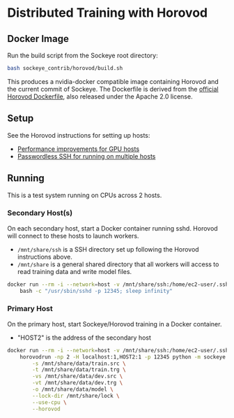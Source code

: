 # Distributed Training with Horovod

## Docker Image

Run the build script from the Sockeye root directory:

```bash
bash sockeye_contrib/horovod/build.sh
```

This produces a nvidia-docker compatible image containing Horovod and the current commit of Sockeye.  The Dockerfile is derived from the [official Horovod Dockerfile](https://github.com/horovod/horovod/blob/958695e7343ce470ad3b0d9df1967b5af3bd6ec3/Dockerfile), also released under the Apache 2.0 license.

## Setup

See the Horovod instructions for setting up hosts:

- [Performance improvements for GPU hosts](https://github.com/horovod/horovod/blob/master/docs/gpus.rst)
- [Passwordless SSH for running on multiple hosts](https://github.com/horovod/horovod/blob/master/docs/docker.rst#running-on-multiple-machines)

## Running

This is a test system running on CPUs across 2 hosts.

### Secondary Host(s)

On each secondary host, start a Docker container running sshd.  Horovod will connect to these hosts to launch workers.

- `/mnt/share/ssh` is a SSH directory set up following the Horovod instructions above.
- `/mnt/share` is a general shared directory that all workers will access to read training data and write model files.

```bash
docker run --rm -i --network=host -v /mnt/share/ssh:/home/ec2-user/.ssh -v /mnt/share:/mnt/share sockeye:2-horovod \
    bash -c "/usr/sbin/sshd -p 12345; sleep infinity"
```

### Primary Host

On the primary host, start Sockeye/Horovod training in a Docker container.

- "HOST2" is the address of the secondary host

```bash
docker run --rm -i --network=host -v /mnt/share/ssh:/home/ec2-user/.ssh -v /mnt/share:/mnt/share --user ec2-user:ec2-user sockeye:2-horovod \
    horovodrun -np 2 -H localhost:1,HOST2:1 -p 12345 python -m sockeye.train \
        -s /mnt/share/data/train.src \
        -t /mnt/share/data/train.trg \
        -vs /mnt/share/data/dev.src \
        -vt /mnt/share/data/dev.trg \
        -o /mnt/share/data/model \
        --lock-dir /mnt/share/lock \
        --use-cpu \
        --horovod
```
